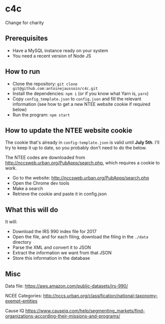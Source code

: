 # c4c
Change for charity

## Prerequisites

- Have a MySQL instance ready on your system
- You need a recent version of Node JS

## How to run

- Clone the repository: `git clone git@github.com:antoinejaussoin/c4c.git`
- Install the dependencies: `npm i` (or if you know what Yarn is, `yarn`)
- Copy `config_template.json` to `config.json` and fill the relevant information (see how to get a new NTEE website cookie if required below)
- Run the program: `npm start`


## How to update the NTEE website cookie

The cookie that's already in `config-template.json` is valid until **July 5th**. I'll try to keep it up to date, so you probably don't need to do the below.

The NTEE codes are downloaded from http://nccsweb.urban.org/PubApps/search.php, which requires a cookie to work.
- Go to the website: http://nccsweb.urban.org/PubApps/search.php
- Open the Chrome dev tools
- Make a search
- Retrieve the cookie and paste it in config.json


## What this will do

It will:
- Download the IRS 990 index file for 2017
- Open the file, and for each filing, download the filing in the `./data` directory
- Parse the XML and convert it to JSON
- Extract the information we want from that JSON
- Store this information in the database

## Misc

Data file: https://aws.amazon.com/public-datasets/irs-990/

NCEE Categories: http://nccs.urban.org/classification/national-taxonomy-exempt-entities

Cause IQ
https://www.causeiq.com/help/segmenting_markets/find-organizations-according-their-missions-and-programs/